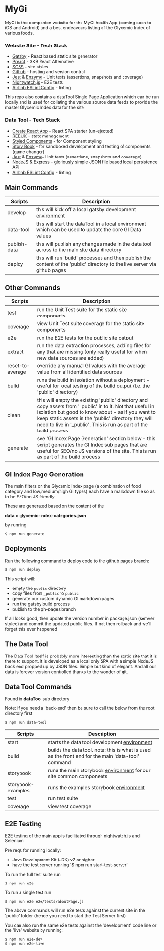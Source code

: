 # MyGi

MyGi is the companion website for the MyGi health App (coming soon to iOS and Android) and a best endeavours listing of the Glycemic Index of various foods.

### Website Site - Tech Stack

- [Gatsby](https://github.com/gatsbyjs/gatsby) - React based static site generator
- [Preact](https://github.com/developit/preact) - 3KB React Alternative
- [SCSS](http://sass-lang.com/) - site styles
- [Github](https://github.com) - hosting and version control
- [Jest](https://facebook.github.io/jest/) & [Enzyme](https://github.com/airbnb/enzyme) - Unit tests (assertions, snapshots and coverage)
- [Nightwatch.js](http://nightwatchjs.org/) - E2E tests
- [Airbnb ESLint Config](https://github.com/airbnb/javascript) - linting

This repo also contains a dataTool Single Page Application which can be run locally and is used for collating the various source data feeds to provide the master Glycemic Index data for the site

### Data Tool - Tech Stack

- [Create React App](https://github.com/facebookincubator/create-react-app) - React SPA starter (un-ejected)
- [REDUX](https://github.com/reactjs/redux) - state management
- [Styled Components](https://styled-components.com/) - for Component styling
- [Story Book](https://getstorybook.io/) - for sandboxed development and testing of components (game changer)
- [Jest](https://facebook.github.io/jest/) & [Enzyme](https://github.com/airbnb/enzyme)- Unit tests (assertions, snapshots and coverage)
- [NodeJS](https://nodejs.org/en/) & [Express](http://expressjs.com/) - gloriously simple JSON file based local persistence API
- [Airbnb ESLint Config](https://github.com/airbnb/javascript) - linting

## Main Commands

| Scripts     | Description           |
| ------------- | --------------------- |
| develop       | this will kick off a local gatsby development [environment](http://localhost:8000) |
| data-tool     | this will start the dataTool in a local [environment](http://localhost:9000) which can be used to update the core GI Data values  |
| publish-data | this will publish any changes made in the data tool across to the main site data directory |
| deploy        | this will run 'build' processes and then publish the content of the 'public' directory to the live server via github pages      |

## Other Commands

| Scripts      | Description           |
| ------------- | --------------------- |
| test          | run the Unit Test suite for the static site components  |
| coverage      | view Unit Test suite coverage for the static site components |
| e2e           | run the E2E tests for the public site output |
| extract       | run the data extraction processes, adding files for any that are missing (only really useful for when new data sources are added) |
| reset-to-average | override any manual GI values with the average value from all identified data sources |
| build         | runs the build in isolation without a deployment - useful for local testing of the build output (i.e. the 'public' directory)  |
| clean         | this will empty the existing 'public' directory and copy assets from '_public' in to it. Not that useful in isolation but good to know about - as if you want to keep static assets in the 'public' directory they will need to live in '_public'. This is run as part of the build process |
| generate      | see 'GI Index Page Generation' section below - this script generates the GI Index sub pages that are useful for SEO/no JS versions of the site. This is run as part of the build process   |

## GI Index Page Generation

The main filters on the Glycemic Index page (a combination of food category and low/medium/high GI types) each have a markdown file so as to be SEO/no JS friendly

These are generated based on the content of the

**data > glycemic-index-categories.json**

by running

```
$ npm run generate
```

## Deployments

Run the following command to deploy code to the github pages branch:

```
$ npm run deploy
```

This script will:

- empty the `public` directory
- copy files from `_public` to `public`
- generate our custom dynamic GI markdown pages
- run the gatsby build process
- publish to the gh-pages branch

If all looks good, then update the version number in package.json (semver stylee) and commit the updated public files. If not then rollback and we'll forget this ever happened

## The Data Tool

The Data Tool itself is probably more interesting than the static site that it is there to support. It is developed as a local only SPA with a simple NodeJS back end propped up by JSON files. Simple but kind of elegant. And all our data is forever version controlled thanks to the wonder of git.


## Data Tool Commands

Found in **dataTool** sub directory

Note: if you need a 'back-end' then be sure to call the below from the root directory first

```
$ npm run data-tool
```

| Scripts       | Description           |
| ------------- | --------------------- |
| start         | starts the data tool development [environment](http://localhost:3000/) |
| build         | builds the data tool. note: this is what is used as the front end for the main 'data-tool' command |
| storybook          | runs the main storybook [environment](http://localhost:9009/) for our site common components |
| storybook-examples | runs the examples storybook [environment](http://localhost:9010/) |
| test          | run test suite |
| coverage      | view test coverage |


## E2E Testing

E2E testing of the main app is facilitated through nightwatch.js and Selenium

Pre reqs for running locally:

- Java Development Kit (JDK) v7 or higher
- have the test server running '$ npm run start-test-server'

To run the full test suite run

```
$ npm run e2e
```

To run a single test run

```
$ npm run e2e e2e/tests/aboutPage.js
```

The above commands will run e2e tests against the current site in the 'public' folder (hence you need to start the Test Server first)

You can also run the same e2e tests against the 'development' code line or the 'live' website by running:

```
$ npm run e2e-dev
$ npm run e2e-live
```
